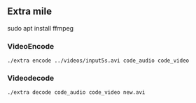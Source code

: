 
## Extra mile
sudo apt install ffmpeg

### VideoEncode
`./extra encode ../videos/input5s.avi code_audio code_video`

### Videodecode
`./extra decode code_audio code_video new.avi`
